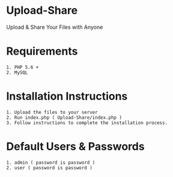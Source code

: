 # Upload-Share
Upload &amp; Share Your Files with Anyone

# Requirements

    1. PHP 5.6 +
    2. MySQL
    
# Installation Instructions

    1. Upload the files to your server
    2. Run index.php ( Upload-Share/index.php )
    3. Follow instructions to complete the installation process.
    
# Default Users & Passwords

    1. admin ( password is password )
    2. user ( password is password )
